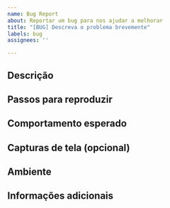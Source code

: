 ```yaml
---
name: Bug Report
about: Reportar um bug para nos ajudar a melhorar
title: "[BUG] Descreva o problema brevemente"
labels: bug
assignees: ''

---
```


## Descrição
<!--Descreva o problema de forma clara e concisa.-->

## Passos para reproduzir
<!-- Liste os passos necessários para reproduzir o problema:
1. Vá até '...'
2. Clique em '...'
3. Veja o erro -->

## Comportamento esperado
<!-- Explique o que era esperado acontecer. -->

## Capturas de tela (opcional)
<!-- Se aplicável, adicione capturas de tela para ajudar a explicar o problema. -->

## Ambiente
<!-- - Sistema operacional: [ex: Windows 11, Ubuntu 22.04]
- Navegador (se aplicável): [ex: Chrome, Firefox]
- Versão do projeto: [ex: v1.2.3] -->

## Informações adicionais
<!-- Adicione aqui qualquer outra informação relevante. -->
